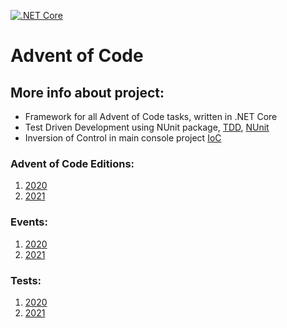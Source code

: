 [![.NET Core](https://github.com/mhalas/AdventOfCode/actions/workflows/dotnet-core.yml/badge.svg?branch=main)](https://github.com/mhalas/AdventOfCode/actions/workflows/dotnet-core.yml)

# Advent of Code

## More info about project:
- Framework for all Advent of Code tasks, written in .NET Core
- Test Driven Development using NUnit package, [TDD](https://en.wikipedia.org/wiki/Test-driven_development), [NUnit](https://github.com/nunit/nunit)
- Inversion of Control in main console project [IoC](https://en.wikipedia.org/wiki/Inversion_of_control)

### Advent of Code Editions:
1. [2020](https://adventofcode.com/2020)
2. [2021](https://adventofcode.com/2021)

### Events:
1. [2020](https://github.com/mhalas/AdventOfCode/tree/main/src/AdventOfCode.Tasks/Year2020)
2. [2021](https://github.com/mhalas/AdventOfCode/tree/main/src/AdventOfCode.Tasks/Year2021)

### Tests:
1. [2020](https://github.com/mhalas/AdventOfCode/tree/main/src/AdventOfCode.Tests/Year2020)
2. [2021](https://github.com/mhalas/AdventOfCode/tree/main/src/AdventOfCode.Tests/Year2021)
